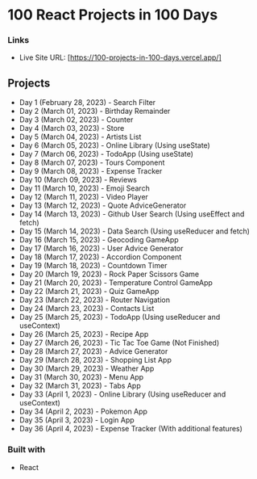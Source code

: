 # 100 React Projects in 100 Days

### Links

- Live Site URL: [https://100-projects-in-100-days.vercel.app/]

## Projects

- Day 1 (February 28, 2023) - Search Filter
- Day 2 (March 01, 2023) - Birthday Remainder
- Day 3 (March 02, 2023) - Counter
- Day 4 (March 03, 2023) - Store
- Day 5 (March 04, 2023) - Artists List
- Day 6 (March 05, 2023) - Online Library (Using useState)
- Day 7 (March 06, 2023) - TodoApp (Using useState)
- Day 8 (March 07, 2023) - Tours Component
- Day 9 (March 08, 2023) - Expense Tracker
- Day 10 (March 09, 2023) - Reviews
- Day 11 (March 10, 2023) - Emoji Search
- Day 12 (March 11, 2023) - Video Player
- Day 13 (March 12, 2023) - Quote AdviceGenerator
- Day 14 (March 13, 2023) - Github User Search (Using useEffect and fetch)
- Day 15 (March 14, 2023) - Data Search (Using useReducer and fetch)
- Day 16 (March 15, 2023) - Geocoding GameApp
- Day 17 (March 16, 2023) - User Advice Generator
- Day 18 (March 17, 2023) - Accordion Component
- Day 19 (March 18, 2023) - Countdown Timer
- Day 20 (March 19, 2023) - Rock Paper Scissors Game
- Day 21 (March 20, 2023) - Temperature Control GameApp
- Day 22 (March 21, 2023) - Quiz GameApp
- Day 23 (March 22, 2023) - Router Navigation
- Day 24 (March 23, 2023) - Contacts List
- Day 25 (March 25, 2023) - TodoApp (Using useReducer and useContext)
- Day 26 (March 25, 2023) - Recipe App
- Day 27 (March 26, 2023) - Tic Tac Toe Game (Not Finished)
- Day 28 (March 27, 2023) - Advice Generator
- Day 29 (March 28, 2023) - Shopping List App
- Day 30 (March 29, 2023) - Weather App
- Day 31 (March 30, 2023) - Menu App
- Day 32 (March 31, 2023) - Tabs App
- Day 33 (April 1, 2023) - Online Library (Using useReducer and useContext)
- Day 34 (April 2, 2023) - Pokemon App
- Day 35 (April 3, 2023) - Login App
- Day 36 (April 4, 2023) - Expense Tracker (With additional features)

### Built with

- React

